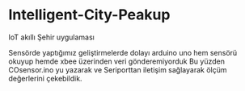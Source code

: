 # Intelligent-City-Peakup
IoT akıllı Şehir uygulaması

Sensörde yaptığımız  geliştirmelerde dolayı arduino uno hem sensörü okuyup  hemde xbee üzerinden  veri gönderemiyorduk
Bu yüzden COsensor.ino yu yazarak ve Seriporttan iletişim sağlayarak ölçüm değerlerini  çekebildik.
